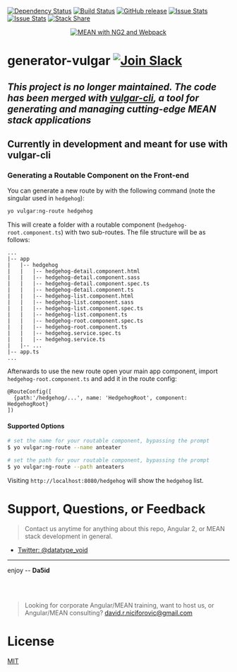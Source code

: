 [![Dependency Status](https://david-dm.org/datatypevoid/generator-vulgar.svg)](https://david-dm.org/datatypevoid/generator-vulgar) [![Build Status](https://travis-ci.org/datatypevoid/generator-vulgar.svg?branch=master)](https://travis-ci.org/datatypevoid/generator-vulgar) [![GitHub release](https://img.shields.io/github/release/qubyte/rubidium.svg)](https://github.com/datatypevoid/generator-vulgar) [![Issue Stats](http://issuestats.com/github/datatypevoid/generator-vulgar/badge/pr?style=flat)](http://issuestats.com/github/datatypevoid/generator-vulgar) [![Issue Stats](http://issuestats.com/github/datatypevoid/generator-vulgar/badge/issue?style=flat)](http://issuestats.com/github/datatypevoid/generator-vulgar) [![Stack Share](http://img.shields.io/badge/tech-stack-0690fa.svg?style=flat)](stackshare.io/datatypevoid/vulgar)
<p align="center">
  <a href="http://www.davidniciforovic.com" target="_blank">
    <img src="https://cloud.githubusercontent.com/assets/10481547/13734874/f4e190ea-e978-11e5-841e-2459f3f5c9e0.png" alt="MEAN with NG2 and Webpack" />
  </a>
</p>

# generator-vulgar [![Join Slack](https://img.shields.io/badge/slack-join-brightgreen.svg)](http://www.davidniciforovic.com/wp-login.php?action=slack-invitation)

## _This project is no longer maintained. The code has been merged with [vulgar-cli](https://github.com/datatypevoid/vulgar-cli), a tool for generating and managing cutting-edge MEAN stack applications_

## Currently in development and meant for use with vulgar-cli

### Generating a Routable Component on the Front-end

You can generate a new route by with the following command (note the singular used in `hedgehog`):

```bash
yo vulgar:ng-route hedgehog
```

This will create a folder with a routable component (`hedgehog-root.component.ts`) with two sub-routes. The file structure will be as follows:

```
...
|-- app
|   |-- hedgehog
|   |   |-- hedgehog-detail.component.html
|   |   |-- hedgehog-detail.component.sass
|   |   |-- hedgehog-detail.component.spec.ts
|   |   |-- hedgehog-detail.component.ts
|   |   |-- hedgehog-list.component.html
|   |   |-- hedgehog-list.component.sass
|   |   |-- hedgehog-list.component.spec.ts
|   |   |-- hedgehog-list.component.ts
|   |   |-- hedgehog-root.component.spec.ts
|   |   |-- hedgehog-root.component.ts
|   |   |-- hedgehog.service.spec.ts
|   |   |-- hedgehog.service.ts
|   |-- ...
|-- app.ts
...
```

Afterwards to use the new route open your main app component, import `hedgehog-root.component.ts` and add it in the route config:

```
@RouteConfig([
  {path:'/hedgehog/...', name: 'HedgehogRoot', component: HedgehogRoot}
])
```

#### Supported Options

```bash
# set the name for your routable component, bypassing the prompt
$ yo vulgar:ng-route --name anteater
```

```bash
# set the path for your routable component, bypassing the prompt
$ yo vulgar:ng-route --path anteaters
```

Visiting `http://localhost:8080/hedgehog` will show the `hedgehog` list.

# Support, Questions, or Feedback

> Contact us anytime for anything about this repo, Angular 2, or MEAN stack development in general.

- [Twitter: @datatype_void](https://twitter.com/datatype_void)

--------------------------------------------------------------------------------

enjoy -- **Da5id**

<br><br>

> Looking for corporate Angular/MEAN training, want to host us, or Angular/MEAN consulting? david.r.niciforovic@gmail.com

# License

 [MIT](/LICENSE)
